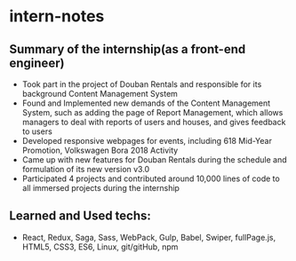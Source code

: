 # intern-notes
## Summary of the internship(as a front-end engineer)

*	Took part in the project of Douban Rentals and responsible for its background Content Management System
*	Found and Implemented new demands of the Content Management System, such as adding the page of Report Management, which allows managers to deal with reports of users and houses, and gives feedback to users
*	Developed responsive webpages for events, including 618 Mid-Year Promotion, Volkswagen Bora 2018 Activity
*	Came up with new features for Douban Rentals during the schedule and formulation of its new version v3.0
*	Participated 4 projects and contributed around 10,000 lines of code to all immersed projects during the internship


## Learned and Used techs:
 *  React, Redux, Saga, Sass, WebPack, Gulp, Babel, Swiper, fullPage.js, HTML5, CSS3, ES6, Linux, git/gitHub, npm
